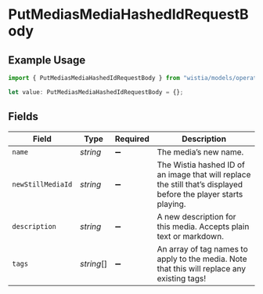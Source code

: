 # PutMediasMediaHashedIdRequestBody

## Example Usage

```typescript
import { PutMediasMediaHashedIdRequestBody } from "wistia/models/operations";

let value: PutMediasMediaHashedIdRequestBody = {};
```

## Fields

| Field                                                                                                            | Type                                                                                                             | Required                                                                                                         | Description                                                                                                      |
| ---------------------------------------------------------------------------------------------------------------- | ---------------------------------------------------------------------------------------------------------------- | ---------------------------------------------------------------------------------------------------------------- | ---------------------------------------------------------------------------------------------------------------- |
| `name`                                                                                                           | *string*                                                                                                         | :heavy_minus_sign:                                                                                               | The media’s new name.                                                                                            |
| `newStillMediaId`                                                                                                | *string*                                                                                                         | :heavy_minus_sign:                                                                                               | The Wistia hashed ID of an image that will replace the still that’s displayed before the player starts playing.<br/> |
| `description`                                                                                                    | *string*                                                                                                         | :heavy_minus_sign:                                                                                               | A new description for this media. Accepts plain text or markdown.                                                |
| `tags`                                                                                                           | *string*[]                                                                                                       | :heavy_minus_sign:                                                                                               | An array of tag names to apply to the media. Note that this will replace any existing tags!                      |